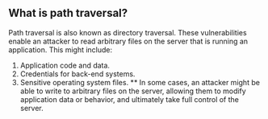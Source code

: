 ## What is path traversal?

Path traversal is also known as directory traversal. These vulnerabilities enable an attacker to read arbitrary files on the server that is running an application. This might include:

1. Application code and data.
2. Credentials for back-end systems.
3. Sensitive operating system files.
** 
In some cases, an attacker might be able to write to arbitrary files on the server, allowing them to modify application data or behavior, and ultimately take full control of the server.
